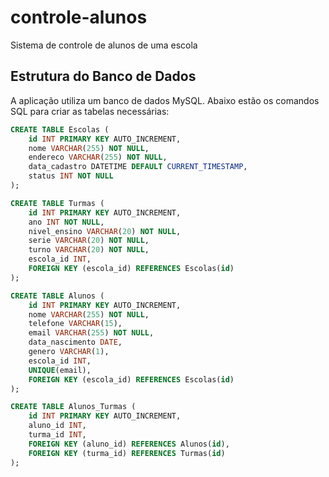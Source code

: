 # controle-alunos
Sistema de controle de alunos de uma escola

## Estrutura do Banco de Dados

A aplicação utiliza um banco de dados MySQL. Abaixo estão os comandos SQL para criar as tabelas necessárias:

```sql
CREATE TABLE Escolas (
    id INT PRIMARY KEY AUTO_INCREMENT,
    nome VARCHAR(255) NOT NULL,
    endereco VARCHAR(255) NOT NULL,
    data_cadastro DATETIME DEFAULT CURRENT_TIMESTAMP,
    status INT NOT NULL
);

CREATE TABLE Turmas (
    id INT PRIMARY KEY AUTO_INCREMENT,
    ano INT NOT NULL,
    nivel_ensino VARCHAR(20) NOT NULL,
    serie VARCHAR(20) NOT NULL,
    turno VARCHAR(20) NOT NULL,
    escola_id INT,
    FOREIGN KEY (escola_id) REFERENCES Escolas(id)
);

CREATE TABLE Alunos (
    id INT PRIMARY KEY AUTO_INCREMENT,
    nome VARCHAR(255) NOT NULL,
    telefone VARCHAR(15),
    email VARCHAR(255) NOT NULL,
    data_nascimento DATE,
    genero VARCHAR(1),
    escola_id INT,
    UNIQUE(email),
    FOREIGN KEY (escola_id) REFERENCES Escolas(id)
);

CREATE TABLE Alunos_Turmas (
    id INT PRIMARY KEY AUTO_INCREMENT,
    aluno_id INT,
    turma_id INT,
    FOREIGN KEY (aluno_id) REFERENCES Alunos(id),
    FOREIGN KEY (turma_id) REFERENCES Turmas(id)
);